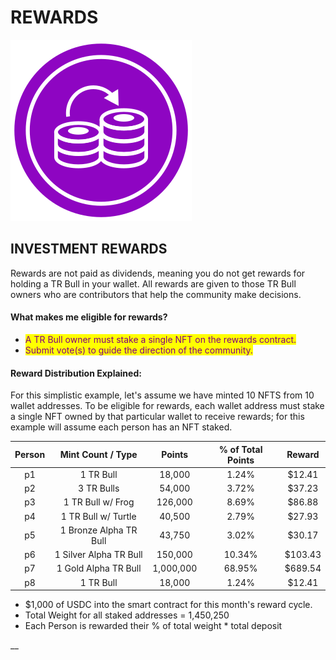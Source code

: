 # REWARDS

![](<../../../.gitbook/assets/Compounding Illustration.svg>)&#x20;



## INVESTMENT REWARDS

Rewards are not paid as dividends, meaning you do not get rewards for holding a TR Bull in your wallet. All rewards are given to those TR Bull owners who are contributors that help the community make decisions.&#x20;

#### What makes me eligible for rewards?&#x20;

* <mark style="color:purple;">A TR Bull owner must stake a single NFT on the rewards contract.</mark>
* <mark style="color:purple;">Submit vote(s) to guide the direction of the community.</mark>&#x20;



#### Reward Distribution Explained:

For this simplistic example, let's assume we have minted 10 NFTS from 10 wallet addresses. To be eligible for rewards, each wallet address must stake a single NFT owned by that particular wallet to receive rewards; for this example will assume each person has an NFT staked.

| Person |    Mint Count / Type   |   Points  | % of Total Points |  Reward |
| :----: | :--------------------: | :-------: | :---------------: | :-----: |
|   p1   |        1 TR Bull       |   18,000  |       1.24%       |  $12.41 |
|   p2   |       3 TR Bulls       |   54,000  |       3.72%       |  $37.23 |
|   p3   |    1 TR Bull w/ Frog   |  126,000  |       8.69%       |  $86.88 |
|   p4   |   1 TR Bull w/ Turtle  |   40,500  |       2.79%       |  $27.93 |
|   p5   | 1 Bronze Alpha TR Bull |   43,750  |       3.02%       |  $30.17 |
|   p6   | 1 Silver Alpha TR Bull |  150,000  |       10.34%      | $103.43 |
|   p7   |  1 Gold Alpha TR Bull  | 1,000,000 |       68.95%      | $689.54 |
|   p8   |        1 TR Bull       |   18,000  |       1.24%       |  $12.41 |

&#x20;

* $1,000 of USDC into the smart contract for this month's reward cycle.
* Total Weight for all staked addresses = 1,450,250
* Each Person is rewarded their % of total weight \* total deposit&#x20;

&#x20;__&#x20;
